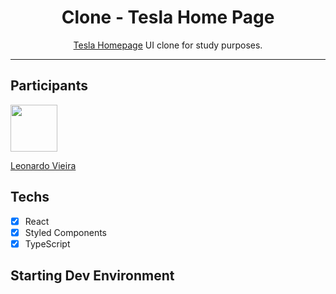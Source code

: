 <h1 align="center">
Clone - Tesla Home Page
</h1>

<p align="center"><a href="https://tesla.com">Tesla Homepage</a> UI clone for study purposes.</p>

<hr>

## Participants

[<img src="https://avatars3.githubusercontent.com/u/10366880?s=460&v=4" width="75px;"/>](https://github.com/leonardo1957)

[Leonardo Vieira](https://github.com/leonardo1957)

## Techs

- [x] React
- [x] Styled Components
- [x] TypeScript

## Starting Dev Environment

